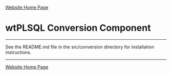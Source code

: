 [Website Home Page](README.md)

# wtPLSQL Conversion Component

---

See the README.md file in the src/conversion directory for installation instructions.

---
[Website Home Page](README.md)
